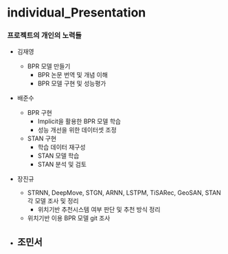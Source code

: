# individual_Presentation

### **프로젝트의 개인의 노력들**
  - 김재영
    - BPR 모델 만들기
      - BPR 논문 번역 및 개념 이해
      - BPR 모델 구현 및 성능평가

  - 배준수
    - BPR 구현
      - Implicit을 활용한 BPR 모델 학습
      - 성능 개선을 위한 데이터셋 조정
    - STAN 구현
      - 학습 데이터 재구성
      - STAN 모델 학습
      - STAN 분석 및 검토

  - 장진규
    - STRNN, DeepMove, STGN, ARNN, LSTPM, TiSARec, GeoSAN, STAN 각 모델 조사 및 정리
        - 위치기반 추천시스템 여부 판단 및 추천 방식 정리
    - 위치기반 이용 BPR 모델 git 조사

  - 조민서
    - 
  


